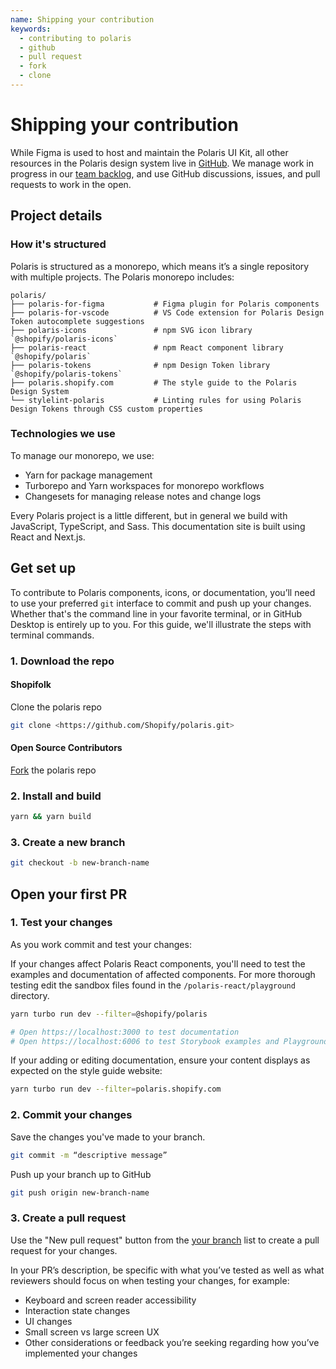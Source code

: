 ```yaml
---
name: Shipping your contribution
keywords:
  - contributing to polaris
  - github
  - pull request
  - fork
  - clone
---
```


# Shipping your contribution

While Figma is used to host and maintain the Polaris UI Kit, all other resources in the Polaris design system live in [GitHub](https://github.com/Shopify/polaris). We manage work in progress in our [team backlog](https://github.com/orgs/Shopify/projects), and use GitHub discussions, issues, and pull requests to work in the open.

## Project details

### How it's structured

Polaris is structured as a monorepo, which means it’s a single repository with multiple projects. The Polaris monorepo includes:

```plaintext
polaris/
├── polaris-for-figma           # Figma plugin for Polaris components
├── polaris-for-vscode          # VS Code extension for Polaris Design Token autocomplete suggestions
├── polaris-icons               # npm SVG icon library `@shopify/polaris-icons`
├── polaris-react               # npm React component library `@shopify/polaris`
├── polaris-tokens              # npm Design Token library `@shopify/polaris-tokens`
├── polaris.shopify.com         # The style guide to the Polaris Design System
└── stylelint-polaris           # Linting rules for using Polaris Design Tokens through CSS custom properties
```

### Technologies we use

To manage our monorepo, we use:

- Yarn for package management
- Turborepo and Yarn workspaces for monorepo workflows
- Changesets for managing release notes and change logs

Every Polaris project is a little different, but in general we build with JavaScript, TypeScript, and Sass. This documentation site is built using React and Next.js.

## Get set up

To contribute to Polaris components, icons, or documentation, you’ll need to use your preferred `git` interface to commit and push up your changes. Whether that's the command line in your favorite terminal, or in GitHub Desktop is entirely up to you. For this guide, we'll illustrate the steps with terminal commands.

### 1. Download the repo

#### Shopifolk

Clone the polaris repo

```bash
git clone <https://github.com/Shopify/polaris.git>
```

#### Open Source Contributors

[Fork](https://github.com/Shopify/polaris/fork) the polaris repo

### 2. Install and build

```bash
yarn && yarn build
```

### 3. Create a new branch

```bash
git checkout -b new-branch-name
```

## Open your first PR

### 1. Test your changes

As you work commit and test your changes:

If your changes affect Polaris React components, you'll need to test the examples and documentation of affected components. For more thorough testing edit the sandbox files found in the `/polaris-react/playground` directory.

```bash
yarn turbo run dev --filter=@shopify/polaris

# Open https://localhost:3000 to test documentation
# Open https://localhost:6006 to test Storybook examples and Playground sandboxes
```

If your adding or editing documentation, ensure your content displays as expected on the style guide website:

```bash
yarn turbo run dev --filter=polaris.shopify.com
```

### 2. Commit your changes

Save the changes you've made to your branch.

```bash
git commit -m “descriptive message”
```

Push up your branch up to GitHub

```bash
git push origin new-branch-name
```

### 3. Create a pull request

Use the "New pull request" button from the [your branch](https://github.com/Shopify/polaris/branches/yours) list to create a pull request for your changes.

In your PR’s description, be specific with what you’ve tested as well as what reviewers should focus on when testing your changes, for example:

- Keyboard and screen reader accessibility
- Interaction state changes
- UI changes
- Small screen vs large screen UX
- Other considerations or feedback you’re seeking regarding how you’ve implemented your changes
